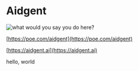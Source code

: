 # Aidgent

![what would you say you do here?](https://i.imgflip.com/8s3llr.jpg)

[https://poe.com/aidgent](https://poe.com/aidgent)

[https://aidgent.ai](https://aidgent.ai)

hello, world
